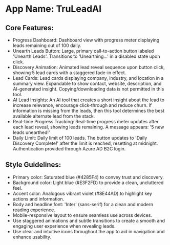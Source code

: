 # **App Name**: TruLeadAI

## Core Features:

- Progress Dashboard: Dashboard view with progress meter displaying leads remaining out of 100 daily.
- Unearth Leads Button: Large, primary call-to-action button labeled 'Unearth Leads'. Transitions to 'Unearthing...' in a disabled state upon click.
- Discovery Animation: Animated lead reveal sequence upon button click, showing 5 lead cards with a staggered fade-in effect.
- Lead Cards: Lead cards displaying company, industry, and location in a summary view. Expandable to show contact, website, description, and AI-generated insight. Copying/downloading data is not permitted in this tool.
- AI Lead Insights: An AI tool that creates a short insight about the lead to increase relevance, encourage click-through and reduce churn. If information is missing from the leads, then this tool determines the best available alternate lead from the stack.
- Real-time Progress Tracking: Real-time progress meter updates after each lead reveal, showing leads remaining. A message appears: '5 new leads unearthed!'
- Daily Limit: Daily limit of 100 leads. The button updates to 'Daily Discovery Complete!' after the limit is reached, resetting at midnight. Authentication provided through Azure AD B2C login.

## Style Guidelines:

- Primary color: Saturated blue (#4285F4) to convey trust and discovery.
- Background color: Light blue (#E3F2FD) to provide a clean, uncluttered feel.
- Accent color: Analogous vibrant violet (#8E44AD) to highlight key actions and information.
- Body and headline font: 'Inter' (sans-serif) for a clean and modern reading experience.
- Mobile-responsive layout to ensure seamless use across devices.
- Use staggered animations and subtle transitions to create a smooth and engaging user experience when revealing leads.
- Use clear and intuitive icons throughout the app to aid in navigation and enhance usability.